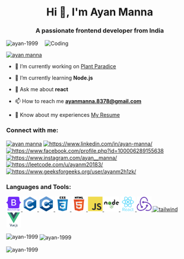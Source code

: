 <h1 align="center">Hi 👋, I'm Ayan Manna</h1>
<h3 align="center">A passionate frontend developer from India</h3>
<img align="right" alt="Coding" width="400" src="https://media2.giphy.com/media/v1.Y2lkPTc5MGI3NjExZzU1d2w1MjB6MjNteXNhNG04dXh6c3Q1aWx0NW1oN3l5ZGpqMXprbSZlcD12MV9pbnRlcm5hbF9naWZfYnlfaWQmY3Q9Zw/RbDKaczqWovIugyJmW/giphy.webp">
<p align="left"> <img src="https://komarev.com/ghpvc/?username=ayan-1999&label=Profile%20views&color=0e75b6&style=flat" alt="ayan-1999" /> </p>

<p align="left"> <a href="https://twitter.com/ayan manna" target="blank"><img src="https://img.shields.io/twitter/follow/ayan manna?logo=twitter&style=for-the-badge" alt="ayan manna" /></a> </p>

- 🔭 I’m currently working on [Plant Paradice](https://github.com/ayan-1999/PlantParadise)

- 🌱 I’m currently learning **Node.js**

- 💬 Ask me about **react**

- 📫 How to reach me **ayanmanna.8378@gmail.com**

- 📄 Know about my experiences [My Resume](https://drive.google.com/file/d/1wTnAN74AgaNMXEOJ8gNolF-vvVUAbDVu/view?usp=sharing)

<h3 align="left">Connect with me:</h3>
<p align="left">
<a href="https://twitter.com/AyanMan59274346" target="blank"><img align="center" src="https://raw.githubusercontent.com/rahuldkjain/github-profile-readme-generator/master/src/images/icons/Social/twitter.svg" alt="ayan manna" height="30" width="40" /></a>
<a href="https://www.linkedin.com/in/ayan-manna/" target="blank"><img align="center" src="https://raw.githubusercontent.com/rahuldkjain/github-profile-readme-generator/master/src/images/icons/Social/linked-in-alt.svg" alt="https://www.linkedin.com/in/ayan-manna/" height="30" width="40" /></a>
<a href="https://codesandbox.com/https://www.facebook.com/profile.php?id=100006289155638" target="blank"><img align="center" src="https://raw.githubusercontent.com/rahuldkjain/github-profile-readme-generator/master/src/images/icons/Social/codesandbox.svg" alt="https://www.facebook.com/profile.php?id=100006289155638" height="30" width="40" /></a>
<a href="https://www.instagram.com/ayan__manna/" target="blank"><img align="center" src="https://raw.githubusercontent.com/rahuldkjain/github-profile-readme-generator/master/src/images/icons/Social/instagram.svg" alt="https://www.instagram.com/ayan__manna/" height="30" width="40" /></a>
<a href="https://leetcode.com/u/ayanm20183/" target="blank"><img align="center" src="https://raw.githubusercontent.com/rahuldkjain/github-profile-readme-generator/master/src/images/icons/Social/leet-code.svg" alt="https://leetcode.com/u/ayanm20183/" height="30" width="40" /></a>
<a href="https://www.geeksforgeeks.org/user/ayanm2h1zk/" target="blank"><img align="center" src="https://raw.githubusercontent.com/rahuldkjain/github-profile-readme-generator/master/src/images/icons/Social/geeks-for-geeks.svg" alt="https://www.geeksforgeeks.org/user/ayanm2h1zk/" height="30" width="40" /></a>
</p>

<h3 align="left">Languages and Tools:</h3>
<p align="left"> <a href="https://getbootstrap.com" target="_blank" rel="noreferrer"> <img src="https://raw.githubusercontent.com/devicons/devicon/master/icons/bootstrap/bootstrap-plain-wordmark.svg" alt="bootstrap" width="40" height="40"/> </a> <a href="https://www.cprogramming.com/" target="_blank" rel="noreferrer"> <img src="https://raw.githubusercontent.com/devicons/devicon/master/icons/c/c-original.svg" alt="c" width="40" height="40"/> </a> <a href="https://www.w3schools.com/cpp/" target="_blank" rel="noreferrer"> <img src="https://raw.githubusercontent.com/devicons/devicon/master/icons/cplusplus/cplusplus-original.svg" alt="cplusplus" width="40" height="40"/> </a> <a href="https://www.w3schools.com/css/" target="_blank" rel="noreferrer"> <img src="https://raw.githubusercontent.com/devicons/devicon/master/icons/css3/css3-original-wordmark.svg" alt="css3" width="40" height="40"/> </a> <a href="https://www.w3.org/html/" target="_blank" rel="noreferrer"> <img src="https://raw.githubusercontent.com/devicons/devicon/master/icons/html5/html5-original-wordmark.svg" alt="html5" width="40" height="40"/> </a> <a href="https://developer.mozilla.org/en-US/docs/Web/JavaScript" target="_blank" rel="noreferrer"> <img src="https://raw.githubusercontent.com/devicons/devicon/master/icons/javascript/javascript-original.svg" alt="javascript" width="40" height="40"/> </a> <a href="https://nodejs.org" target="_blank" rel="noreferrer"> <img src="https://raw.githubusercontent.com/devicons/devicon/master/icons/nodejs/nodejs-original-wordmark.svg" alt="nodejs" width="40" height="40"/> </a> <a href="https://reactjs.org/" target="_blank" rel="noreferrer"> <img src="https://raw.githubusercontent.com/devicons/devicon/master/icons/react/react-original-wordmark.svg" alt="react" width="40" height="40"/> </a> <a href="https://redux.js.org" target="_blank" rel="noreferrer"> <img src="https://raw.githubusercontent.com/devicons/devicon/master/icons/redux/redux-original.svg" alt="redux" width="40" height="40"/> </a> <a href="https://tailwindcss.com/" target="_blank" rel="noreferrer"> <img src="https://www.vectorlogo.zone/logos/tailwindcss/tailwindcss-icon.svg" alt="tailwind" width="40" height="40"/> </a> <a href="https://vuejs.org/" target="_blank" rel="noreferrer"> <img src="https://raw.githubusercontent.com/devicons/devicon/master/icons/vuejs/vuejs-original-wordmark.svg" alt="vuejs" width="40" height="40"/> </a> </p>

<p><img align="left" src="https://github-readme-stats.vercel.app/api/top-langs?username=ayan-1999&show_icons=true&locale=en&layout=compact" alt="ayan-1999" /></p>

<p>&nbsp;<img align="center" src="https://github-readme-stats.vercel.app/api?username=ayan-1999&show_icons=true&locale=en" alt="ayan-1999" /></p>

<p><img align="center" src="https://github-readme-streak-stats.herokuapp.com/?user=ayan-1999&" alt="ayan-1999" /></p>
